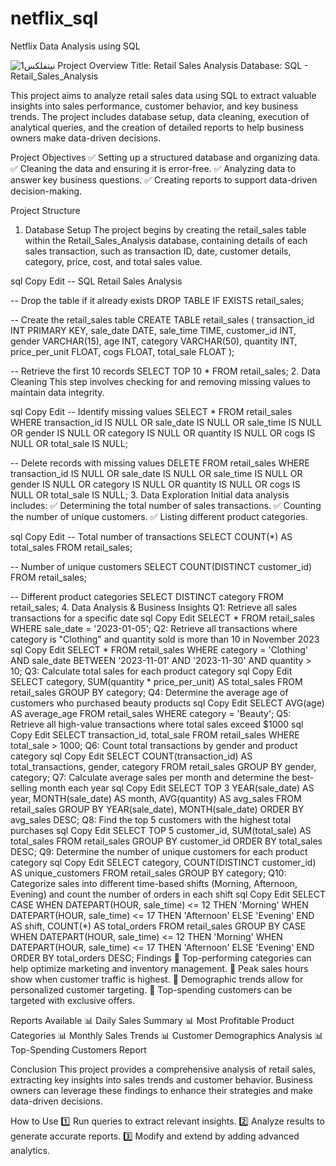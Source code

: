 # netflix_sql
Netflix Data Analysis using SQL


![نيتفلكس1](https://github.com/user-attachments/assets/0cc1a531-8e05-4a34-ac2b-4e469de169fd)
Project Overview
Title: Retail Sales Analysis
Database: SQL - Retail_Sales_Analysis

This project aims to analyze retail sales data using SQL to extract valuable insights into sales performance, customer behavior, and key business trends. The project includes database setup, data cleaning, execution of analytical queries, and the creation of detailed reports to help business owners make data-driven decisions.

Project Objectives
✅ Setting up a structured database and organizing data.
✅ Cleaning the data and ensuring it is error-free.
✅ Analyzing data to answer key business questions.
✅ Creating reports to support data-driven decision-making.

Project Structure
1. Database Setup
The project begins by creating the retail_sales table within the Retail_Sales_Analysis database, containing details of each sales transaction, such as transaction ID, date, customer details, category, price, cost, and total sales value.

sql
Copy
Edit
-- SQL Retail Sales Analysis

-- Drop the table if it already exists
DROP TABLE IF EXISTS retail_sales;

-- Create the retail_sales table
CREATE TABLE retail_sales (
    transaction_id INT PRIMARY KEY,
    sale_date DATE,
    sale_time TIME,
    customer_id INT,
    gender VARCHAR(15),
    age INT,
    category VARCHAR(50),
    quantity INT,
    price_per_unit FLOAT,
    cogs FLOAT,
    total_sale FLOAT
);

-- Retrieve the first 10 records
SELECT TOP 10 * FROM retail_sales;
2. Data Cleaning
This step involves checking for and removing missing values to maintain data integrity.

sql
Copy
Edit
-- Identify missing values
SELECT * FROM retail_sales WHERE 
    transaction_id IS NULL OR 
    sale_date IS NULL OR 
    sale_time IS NULL OR 
    gender IS NULL OR 
    category IS NULL OR 
    quantity IS NULL OR 
    cogs IS NULL OR 
    total_sale IS NULL;

-- Delete records with missing values
DELETE FROM retail_sales WHERE 
    transaction_id IS NULL OR 
    sale_date IS NULL OR 
    sale_time IS NULL OR 
    gender IS NULL OR 
    category IS NULL OR 
    quantity IS NULL OR 
    cogs IS NULL OR 
    total_sale IS NULL;
3. Data Exploration
Initial data analysis includes:
✅ Determining the total number of sales transactions.
✅ Counting the number of unique customers.
✅ Listing different product categories.

sql
Copy
Edit
-- Total number of transactions
SELECT COUNT(*) AS total_sales FROM retail_sales;

-- Number of unique customers
SELECT COUNT(DISTINCT customer_id) FROM retail_sales;

-- Different product categories
SELECT DISTINCT category FROM retail_sales;
4. Data Analysis & Business Insights
Q1: Retrieve all sales transactions for a specific date
sql
Copy
Edit
SELECT * FROM retail_sales WHERE sale_date = '2023-01-05';
Q2: Retrieve all transactions where category is "Clothing" and quantity sold is more than 10 in November 2023
sql
Copy
Edit
SELECT * FROM retail_sales 
WHERE category = 'Clothing' 
AND sale_date BETWEEN '2023-11-01' AND '2023-11-30' 
AND quantity > 10;
Q3: Calculate total sales for each product category
sql
Copy
Edit
SELECT category, SUM(quantity * price_per_unit) AS total_sales 
FROM retail_sales 
GROUP BY category;
Q4: Determine the average age of customers who purchased beauty products
sql
Copy
Edit
SELECT AVG(age) AS average_age 
FROM retail_sales 
WHERE category = 'Beauty';
Q5: Retrieve all high-value transactions where total sales exceed $1000
sql
Copy
Edit
SELECT transaction_id, total_sale 
FROM retail_sales 
WHERE total_sale > 1000;
Q6: Count total transactions by gender and product category
sql
Copy
Edit
SELECT COUNT(transaction_id) AS total_transactions, gender, category 
FROM retail_sales 
GROUP BY gender, category;
Q7: Calculate average sales per month and determine the best-selling month each year
sql
Copy
Edit
SELECT TOP 3 
    YEAR(sale_date) AS year, 
    MONTH(sale_date) AS month, 
    AVG(quantity) AS avg_sales 
FROM retail_sales 
GROUP BY YEAR(sale_date), MONTH(sale_date) 
ORDER BY avg_sales DESC;
Q8: Find the top 5 customers with the highest total purchases
sql
Copy
Edit
SELECT TOP 5 
    customer_id, 
    SUM(total_sale) AS total_sales 
FROM retail_sales 
GROUP BY customer_id 
ORDER BY total_sales DESC;
Q9: Determine the number of unique customers for each product category
sql
Copy
Edit
SELECT category, COUNT(DISTINCT customer_id) AS unique_customers 
FROM retail_sales 
GROUP BY category;
Q10: Categorize sales into different time-based shifts (Morning, Afternoon, Evening) and count the number of orders in each shift
sql
Copy
Edit
SELECT 
    CASE 
        WHEN DATEPART(HOUR, sale_time) <= 12 THEN 'Morning' 
        WHEN DATEPART(HOUR, sale_time) <= 17 THEN 'Afternoon' 
        ELSE 'Evening' 
    END AS shift, 
    COUNT(*) AS total_orders 
FROM retail_sales 
GROUP BY 
    CASE 
        WHEN DATEPART(HOUR, sale_time) <= 12 THEN 'Morning' 
        WHEN DATEPART(HOUR, sale_time) <= 17 THEN 'Afternoon' 
        ELSE 'Evening' 
    END 
ORDER BY total_orders DESC;
Findings
📌 Top-performing categories can help optimize marketing and inventory management.
📌 Peak sales hours show when customer traffic is highest.
📌 Demographic trends allow for personalized customer targeting.
📌 Top-spending customers can be targeted with exclusive offers.

Reports Available
📊 Daily Sales Summary
📊 Most Profitable Product Categories
📊 Monthly Sales Trends
📊 Customer Demographics Analysis
📊 Top-Spending Customers Report

Conclusion
This project provides a comprehensive analysis of retail sales, extracting key insights into sales trends and customer behavior. Business owners can leverage these findings to enhance their strategies and make data-driven decisions.

How to Use
1️⃣ Run queries to extract relevant insights.
2️⃣ Analyze results to generate accurate reports.
3️⃣ Modify and extend by adding advanced analytics.


